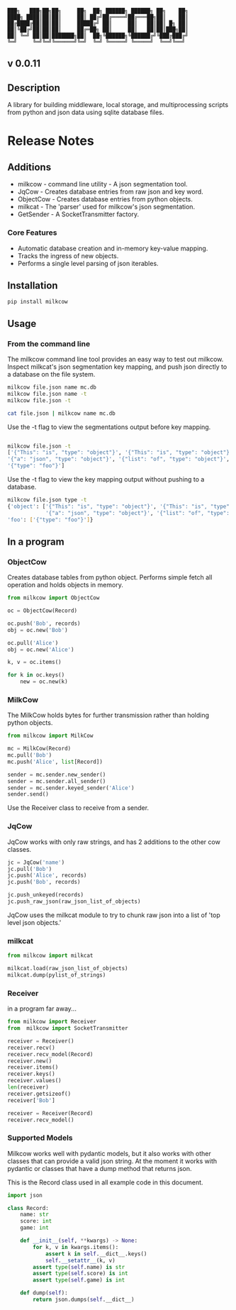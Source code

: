 
    ███╗   ███╗██╗██╗     ██╗  ██╗ ██████╗ ██████╗ ██╗    ██╗
    ████╗ ████║██║██║     ██║ ██╔╝██╔════╝██╔═══██╗██║    ██║
    ██╔████╔██║██║██║     █████╔╝ ██║     ██║   ██║██║ █╗ ██║
    ██║╚██╔╝██║██║██║     ██╔═██╗ ██║     ██║   ██║██║███╗██║
    ██║ ╚═╝ ██║██║███████╗██║  ██╗╚██████╗╚██████╔╝╚███╔███╔╝
    ╚═╝     ╚═╝╚═╝╚══════╝╚═╝  ╚═╝ ╚═════╝ ╚═════╝  ╚══╝╚══╝ 

## v 0.0.11

## Description

A library for building middleware, local storage, and multiprocessing scripts
from python and json data using sqlite database files.

# Release Notes
## Additions
- milkcow - command line utility - A json segmentation tool.
- JqCow - Creates database entries from raw json and key word.
- ObjectCow - Creates database entries from python objects.
- milkcat - The 'parser' used for milkcow's json segmentation.
- GetSender - A SocketTransmitter factory.

### Core Features
- Automatic database creation and in-memory key-value mapping.
- Tracks the ingress of new objects.
- Performs a single level parsing of json iterables.

## Installation

```
pip install milkcow
```

## Usage
### From the command line
The milkcow command line tool provides an easy way to test out milkcow. 
Inspect milkcat's json segmentation key mapping, and push json directly to a
database on the file system.

```bash
milkcow file.json name mc.db
milkcow file.json name -t
milkcow file.json -t

cat file.json | milkcow name mc.db
```

Use the -t flag to view the segmentations output before key mapping.

```bash

milkcow file.json -t
['{"This": "is", "type": "object"}', '{"This": "is", "type": "object"}',
'{"a": "json", "type": "object"}', '{"list": "of", "type": "object"}',
'{"type": "foo"}']

```

Use the -t flag to view the key mapping output without pushing to a database.

```bash
milkcow file.json type -t
{'object': ['{"This": "is", "type": "object"}', '{"This": "is", "type": "object"}',
            '{"a": "json", "type": "object"}', '{"list": "of", "type": "object"}'],
'foo': ['{"type": "foo"}']}
```

## In a program
### ObjectCow
Creates database tables from python object. Performs simple fetch all operation
and holds objects in memory.

```python
from milkcow import ObjectCow

oc = ObjectCow(Record)

oc.push('Bob', records)
obj = oc.new('Bob')

oc.pull('Alice')
obj = oc.new('Alice')

k, v = oc.items()

for k in oc.keys()
    new = oc.new(k)
```

### MilkCow
The MilkCow holds bytes for further transmission rather than holding python
objects.

```python
from milkcow import MilkCow

mc = MilkCow(Record)
mc.pull('Bob')
mc.push('Alice', list[Record])

sender = mc.sender.new_sender()
sender = mc.sender.all_sender()
sender = mc.sender.keyed_sender('Alice')
sender.send()
```

Use the Receiver class to receive from a sender.

### JqCow
JqCow works with only raw strings, and has 2 additions to the other cow
classes.

```python
jc = JqCow('name')
jc.pull('Bob')
jc.push('Alice', records)
jc.push('Bob', records)

jc.push_unkeyed(records)
jc.push_raw_json(raw_json_list_of_objects)
```

JqCow uses the milkcat module to try to chunk raw json into a list of 'top
level json objects.'

### milkcat

```python
from milkcow import milkcat

milkcat.load(raw_json_list_of_objects)
milkcat.dump(pylist_of_strings)
```

### Receiver
in a program far away...

```python
from milkcow import Receiver
from  milkcow import SocketTransmitter

receiver = Receiver()
receiver.recv()
receiver.recv_model(Record)
receiver.new()
receiver.items()
receiver.keys()
receiver.values()
len(receiver)
receiver.getsizeof()
receiver['Bob']

receiver = Receiver(Record)
receiver.recv_model()
```

### Supported Models
Milkcow works well with pydantic models, but it also works with other classes
that can provide a valid json string. At the moment it works with pydantic or
classes that have a dump method that returns json.

This is the Record class used in all example code in this document.

```python
import json

class Record:
    name: str
    score: int
    game: int

    def __init__(self, **kwargs) -> None:
        for k, v in kwargs.items():
            assert k in self.__dict__.keys()
            self.__setattr__(k, v)
        assert type(self.name) is str
        assert type(self.score) is int
        assert type(self.game) is int

    def dump(self):
        return json.dumps(self.__dict__)
```

